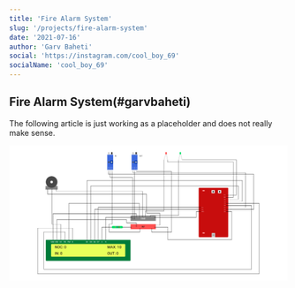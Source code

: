 ```yaml
---
title: 'Fire Alarm System'
slug: '/projects/fire-alarm-system'
date: '2021-07-16'
author: 'Garv Baheti'
social: 'https://instagram.com/cool_boy_69'
socialName: 'cool_boy_69'
---
```


## Fire Alarm System(#garvbaheti)

The following article is just working as a placeholder and does not really make sense.

![nonn](./images/lcd.png)
